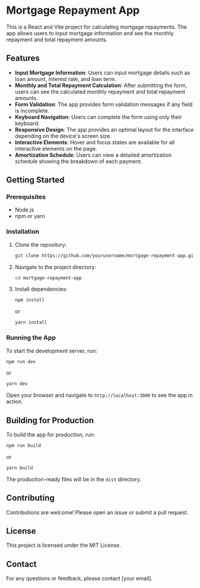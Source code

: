 # Mortgage Repayment App

This is a React and Vite project for calculating mortgage repayments. The app allows users to input mortgage information and see the monthly repayment and total repayment amounts.

## Features

- **Input Mortgage Information**: Users can input mortgage details such as loan amount, interest rate, and loan term.
- **Monthly and Total Repayment Calculation**: After submitting the form, users can see the calculated monthly repayment and total repayment amounts.
- **Form Validation**: The app provides form validation messages if any field is incomplete.
- **Keyboard Navigation**: Users can complete the form using only their keyboard.
- **Responsive Design**: The app provides an optimal layout for the interface depending on the device's screen size.
- **Interactive Elements**: Hover and focus states are available for all interactive elements on the page.
- **Amortization Schedule**: Users can view a detailed amortization schedule showing the breakdown of each payment.

## Getting Started

### Prerequisites

- Node.js
- npm or yarn

### Installation

1. Clone the repository:
   ```bash
   git clone https://github.com/yourusername/mortgage-repayment-app.git
   ```
2. Navigate to the project directory:
   ```bash
   cd mortgage-repayment-app
   ```
3. Install dependencies:
   ```bash
   npm install
   ```
   or
   ```bash
   yarn install
   ```

### Running the App

To start the development server, run:

```bash
npm run dev
```

or

```bash
yarn dev
```

Open your browser and navigate to `http://localhost:3000` to see the app in action.

## Building for Production

To build the app for production, run:

```bash
npm run build
```

or

```bash
yarn build
```

The production-ready files will be in the `dist` directory.

## Contributing

Contributions are welcome! Please open an issue or submit a pull request.

## License

This project is licensed under the MIT License.

## Contact

For any questions or feedback, please contact [your email].
